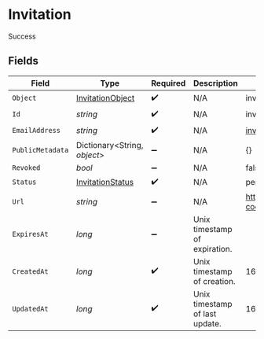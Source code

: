 # Invitation

Success


## Fields

| Field                                                           | Type                                                            | Required                                                        | Description                                                     | Example                                                         |
| --------------------------------------------------------------- | --------------------------------------------------------------- | --------------------------------------------------------------- | --------------------------------------------------------------- | --------------------------------------------------------------- |
| `Object`                                                        | [InvitationObject](../../Models/Components/InvitationObject.md) | :heavy_check_mark:                                              | N/A                                                             | invitation                                                      |
| `Id`                                                            | *string*                                                        | :heavy_check_mark:                                              | N/A                                                             | inv_f02930r3                                                    |
| `EmailAddress`                                                  | *string*                                                        | :heavy_check_mark:                                              | N/A                                                             | invitee@example.com                                             |
| `PublicMetadata`                                                | Dictionary<String, *object*>                                    | :heavy_minus_sign:                                              | N/A                                                             | {}                                                              |
| `Revoked`                                                       | *bool*                                                          | :heavy_minus_sign:                                              | N/A                                                             | false                                                           |
| `Status`                                                        | [InvitationStatus](../../Models/Components/InvitationStatus.md) | :heavy_check_mark:                                              | N/A                                                             | pending                                                         |
| `Url`                                                           | *string*                                                        | :heavy_minus_sign:                                              | N/A                                                             | https://example.com/invitations/accept?code=abcd1234            |
| `ExpiresAt`                                                     | *long*                                                          | :heavy_minus_sign:                                              | Unix timestamp of expiration.<br/>                              |                                                                 |
| `CreatedAt`                                                     | *long*                                                          | :heavy_check_mark:                                              | Unix timestamp of creation.<br/>                                | 1622549600                                                      |
| `UpdatedAt`                                                     | *long*                                                          | :heavy_check_mark:                                              | Unix timestamp of last update.<br/>                             | 1622553200                                                      |